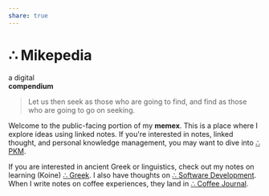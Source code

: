 ```yaml
---
share: true
---
```

<h1 class="site-name">∴ Mikepedia</h1>
<div class="tagline-container">
	<div id="indefinite-article">a digital</div>
	<strong><div id="tagline">compendium</div></strong>
</div>

>Let us then seek as those who are going to find, and find as those who are going to go on seeking.

Welcome to the public-facing portion of my **memex**. This is a place where I explore ideas using linked notes. If you're interested in notes, linked thought, and personal knowledge management, you may want to dive into [∴ PKM](PKM.md).

If you are interested in ancient Greek or linguistics, check out  my notes on learning (Koine) [∴ Greek](./%E2%88%B4-Greek.md). I also have thoughts on [∴ Software Development](./%E2%88%B4-Software%20Development.md). When I write notes on coffee experiences, they land in [∴ Coffee Journal](./%E2%88%B4-Coffee%20Journal.md).